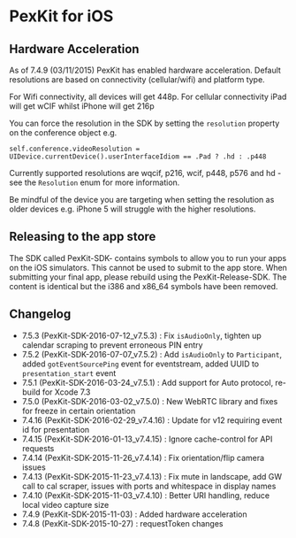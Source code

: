 # PexKit for iOS

## Hardware Acceleration

As of 7.4.9 (03/11/2015) PexKit has enabled hardware acceleration.
Default resolutions are based on connectivity (cellular/wifi) and
platform type.

For Wifi connectivity, all devices will get 448p.  For cellular
connectivity iPad will get wCIF whilst iPhone will get 216p

You can force the resolution in the SDK by setting the `resolution`
property on the conference object e.g.

    self.conference.videoResolution = UIDevice.currentDevice().userInterfaceIdiom == .Pad ? .hd : .p448

Currently supported resolutions are wqcif, p216, wcif, p448, p576 and
hd - see the `Resolution` enum for more information.

Be mindful of the device you are targeting when setting the
resolution as older devices e.g. iPhone 5 will struggle with the
higher resolutions.

## Releasing to the app store

The SDK called PexKit-SDK-<date> contains symbols to allow you to run
your apps on the iOS simulators.  This cannot be used to submit to the
app store.  When submitting your final app, please rebuild using the
PexKit-Release-SDK.  The content is identical but the i386 and x86_64
symbols have been removed.

## Changelog

 - 7.5.3 (PexKit-SDK-2016-07-12_v7.5.3)   : Fix `isAudioOnly`, tighten up calendar scraping
                                            to prevent erroneous PIN entry
 - 7.5.2 (PexKit-SDK-2016-07-07_v7.5.2)   : Add `isAudioOnly` to `Participant`, added `gotEventSourcePing` event
                                            for eventstream, added UUID to `presentation_start` event
 - 7.5.1 (PexKit-SDK-2016-03-24_v7.5.1)   : Add support for Auto protocol, re-build for Xcode 7.3
 - 7.5.0 (PexKit-SDK-2016-03-02_v7.5.0)   : New WebRTC library and fixes for freeze in certain orientation
 - 7.4.16 (PexKit-SDK-2016-02-29_v7.4.16) : Update for v12 requiring event id for presentation
 - 7.4.15 (PexKit-SDK-2016-01-13_v7.4.15) : Ignore cache-control for API requests
 - 7.4.14 (PexKit-SDK-2015-11-26_v7.4.14) : Fix orientation/flip camera issues
 - 7.4.13 (PexKit-SDK-2015-11-23_v7.4.13) : Fix mute in landscape, add GW call to cal scraper,
                                            issues with ports and whitespace in display names
 - 7.4.10 (PexKit-SDK-2015-11-03_v7.4.10) : Better URI handling, reduce local video capture size
 - 7.4.9  (PexKit-SDK-2015-11-03)         : Added hardware acceleration
 - 7.4.8  (PexKit-SDK-2015-10-27)         : requestToken changes

